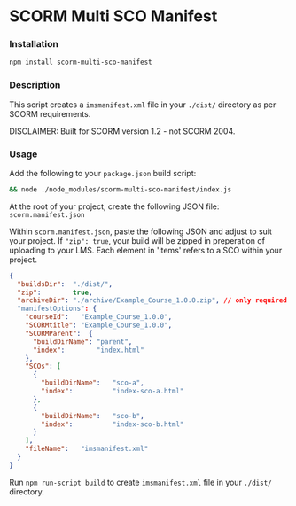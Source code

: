 # SCORM Multi SCO Manifest

### Installation

``` sh
npm install scorm-multi-sco-manifest
```

### Description

This script creates a `imsmanifest.xml` file in your `./dist/` directory as per SCORM requirements.

DISCLAIMER:
Built for SCORM version 1.2 - not SCORM 2004.

### Usage

Add the following to your `package.json` build script:
``` sh
&& node ./node_modules/scorm-multi-sco-manifest/index.js
```

At the root of your project, create the following JSON file: `scorm.manifest.json`

Within `scorm.manifest.json`, paste the following JSON and adjust to suit your project.
If `"zip": true`, your build will be zipped in preperation of uploading to your LMS.
Each element in 'items' refers to a SCO within your project.

``` json
{
  "buildsDir":  "./dist/",
  "zip":        true,
  "archiveDir": "./archive/Example_Course_1.0.0.zip", // only required if zip: true
  "manifestOptions": {
    "courseId":   "Example_Course_1.0.0",
    "SCORMtitle": "Example_Course_1.0.0",
    "SCORMParent":  {
      "buildDirName": "parent",
      "index":        "index.html"
    },
    "SCOs": [
      {
        "buildDirName":   "sco-a",
        "index":          "index-sco-a.html"
      },
      {
        "buildDirName":   "sco-b",
        "index":          "index-sco-b.html"
      }
    ],
    "fileName":   "imsmanifest.xml"
  }
}
```

Run `npm run-script build` to create `imsmanifest.xml` file in your `./dist/` directory.